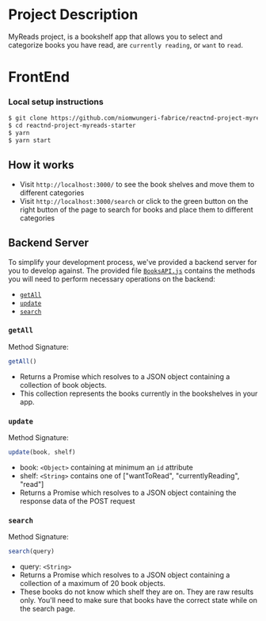 # Project Description

MyReads project, is a bookshelf app that allows you to select and categorize books you have read, 
are `currently reading`, or `want` to `read`. 

# FrontEnd

### Local setup instructions
```sh
$ git clone https://github.com/niomwungeri-fabrice/reactnd-project-myreads-starter.git
$ cd reactnd-project-myreads-starter
$ yarn
$ yarn start
```

## How it works
- Visit `http://localhost:3000/` to see the book shelves and move them to different categories
- Visit `http://localhost:3000/search` or click to the green button on the right button of the page to search for books
and place them to different categories

## Backend Server

To simplify your development process, we've provided a backend server for you to develop against. The provided file [`BooksAPI.js`](src/BooksAPI.js) contains the methods you will need to perform necessary operations on the backend:

* [`getAll`](#getall)
* [`update`](#update)
* [`search`](#search)

### `getAll`

Method Signature:

```js
getAll()
```

* Returns a Promise which resolves to a JSON object containing a collection of book objects.
* This collection represents the books currently in the bookshelves in your app.

### `update`

Method Signature:

```js
update(book, shelf)
```

* book: `<Object>` containing at minimum an `id` attribute
* shelf: `<String>` contains one of ["wantToRead", "currentlyReading", "read"]  
* Returns a Promise which resolves to a JSON object containing the response data of the POST request

### `search`

Method Signature:

```js
search(query)
```

* query: `<String>`
* Returns a Promise which resolves to a JSON object containing a collection of a maximum of 20 book objects.
* These books do not know which shelf they are on. They are raw results only. You'll need to make sure that books have the correct state while on the search page.

